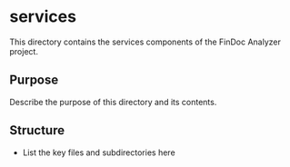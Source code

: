 # services

This directory contains the services components of the FinDoc Analyzer project.

## Purpose

Describe the purpose of this directory and its contents.

## Structure

- List the key files and subdirectories here

